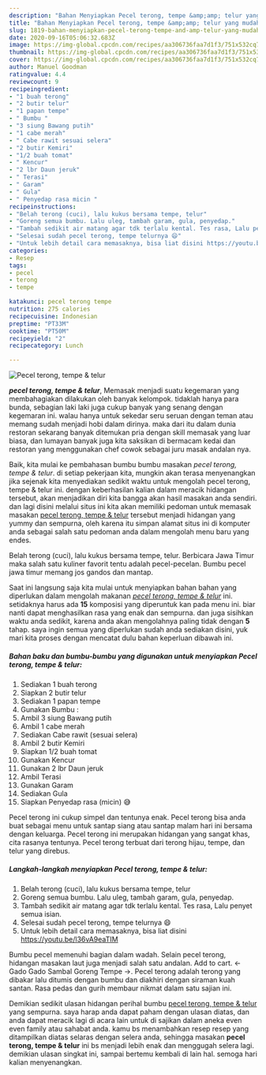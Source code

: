 ```yaml
---
description: "Bahan Menyiapkan Pecel terong, tempe &amp;amp; telur yang mudah"
title: "Bahan Menyiapkan Pecel terong, tempe &amp;amp; telur yang mudah"
slug: 1819-bahan-menyiapkan-pecel-terong-tempe-and-amp-telur-yang-mudah
date: 2020-09-16T05:06:32.683Z
image: https://img-global.cpcdn.com/recipes/aa306736faa7d1f3/751x532cq70/pecel-terong-tempe-telur-foto-resep-utama.jpg
thumbnail: https://img-global.cpcdn.com/recipes/aa306736faa7d1f3/751x532cq70/pecel-terong-tempe-telur-foto-resep-utama.jpg
cover: https://img-global.cpcdn.com/recipes/aa306736faa7d1f3/751x532cq70/pecel-terong-tempe-telur-foto-resep-utama.jpg
author: Manuel Goodman
ratingvalue: 4.4
reviewcount: 9
recipeingredient:
- "1 buah terong"
- "2 butir telur"
- "1 papan tempe"
- " Bumbu "
- "3 siung Bawang putih"
- "1 cabe merah"
- " Cabe rawit sesuai selera"
- "2 butir Kemiri"
- "1/2 buah tomat"
- " Kencur"
- "2 lbr Daun jeruk"
- " Terasi"
- " Garam"
- " Gula"
- " Penyedap rasa micin "
recipeinstructions:
- "Belah terong (cuci), lalu kukus bersama tempe, telur"
- "Goreng semua bumbu. Lalu uleg, tambah garam, gula, penyedap."
- "Tambah sedikit air matang agar tdk terlalu kental. Tes rasa, Lalu penyet semua isian."
- "Selesai sudah pecel terong, tempe telurnya 😄"
- "Untuk lebih detail cara memasaknya, bisa liat disini https://youtu.be/l36vA9eaTIM"
categories:
- Resep
tags:
- pecel
- terong
- tempe

katakunci: pecel terong tempe 
nutrition: 275 calories
recipecuisine: Indonesian
preptime: "PT33M"
cooktime: "PT50M"
recipeyield: "2"
recipecategory: Lunch

---
```



![Pecel terong, tempe &amp; telur](https://img-global.cpcdn.com/recipes/aa306736faa7d1f3/751x532cq70/pecel-terong-tempe-telur-foto-resep-utama.jpg)

<b><i>pecel terong, tempe &amp; telur</i></b>, Memasak menjadi suatu kegemaran yang membahagiakan dilakukan oleh banyak kelompok. tidaklah hanya para bunda, sebagian laki laki juga cukup banyak yang senang dengan kegemaran ini. walau hanya untuk sekedar seru seruan dengan teman atau memang sudah menjadi hobi dalam dirinya. maka dari itu dalam dunia restoran sekarang banyak ditemukan pria dengan skill memasak yang luar biasa, dan lumayan banyak juga kita saksikan di bermacam kedai dan restoran yang menggunakan chef cowok sebagai juru masak andalan nya.

Baik, kita mulai ke pembahasan bumbu bumbu masakan <i>pecel terong, tempe &amp; telur</i>. di setiap pekerjaan kita, mungkin akan terasa menyenangkan jika sejenak kita menyediakan sedikit waktu untuk mengolah pecel terong, tempe &amp; telur ini. dengan keberhasilan kalian dalam meracik hidangan tersebut, akan menjadikan diri kita bangga akan hasil masakan anda sendiri. dan lagi disini melalui situs ini kita akan memiliki pedoman untuk memasak masakan <u>pecel terong, tempe &amp; telur</u> tersebut menjadi hidangan yang yummy dan sempurna, oleh karena itu simpan alamat situs ini di komputer anda sebagai salah satu pedoman anda dalam mengolah menu baru yang endes.

Belah terong (cuci), lalu kukus bersama tempe, telur. Berbicara Jawa Timur maka salah satu kuliner favorit tentu adalah pecel-pecelan. Bumbu pecel jawa timur memang jos gandos dan mantap.


Saat ini langsung saja kita mulai untuk menyiapkan bahan bahan yang diperlukan dalam mengolah makanan <u><i>pecel terong, tempe &amp; telur</i></u> ini. setidaknya harus ada <b>15</b> komposisi yang diperuntuk kan pada menu ini. biar nanti dapat menghasilkan rasa yang enak dan sempurna. dan juga sisihkan waktu anda sedikit, karena anda akan mengolahnya paling tidak dengan <b>5</b> tahap. saya ingin semua yang diperlukan sudah anda sediakan disini, yuk mari kita proses dengan mencatat dulu bahan keperluan dibawah ini.

<!--inarticleads1-->

##### Bahan baku dan bumbu-bumbu yang digunakan untuk menyiapkan Pecel terong, tempe &amp; telur:

1. Sediakan 1 buah terong
1. Siapkan 2 butir telur
1. Sediakan 1 papan tempe
1. Gunakan  Bumbu :
1. Ambil 3 siung Bawang putih
1. Ambil 1 cabe merah
1. Sediakan  Cabe rawit (sesuai selera)
1. Ambil 2 butir Kemiri
1. Siapkan 1/2 buah tomat
1. Gunakan  Kencur
1. Gunakan 2 lbr Daun jeruk
1. Ambil  Terasi
1. Gunakan  Garam
1. Sediakan  Gula
1. Siapkan  Penyedap rasa (micin) 😅


Pecel terong ini cukup simpel dan tentunya enak. Pecel terong bisa anda buat sebagai menu untuk santap siang atau santap malam hari ini bersama dengan keluarga. Pecel terong ini merupakan hidangan yang sangat khas, cita rasanya tentunya. Pecel terong terbuat dari terong hijau, tempe, dan telur yang direbus. 

<!--inarticleads2-->

##### Langkah-langkah menyiapkan Pecel terong, tempe &amp; telur:

1. Belah terong (cuci), lalu kukus bersama tempe, telur
1. Goreng semua bumbu. Lalu uleg, tambah garam, gula, penyedap.
1. Tambah sedikit air matang agar tdk terlalu kental. Tes rasa, Lalu penyet semua isian.
1. Selesai sudah pecel terong, tempe telurnya 😄
1. Untuk lebih detail cara memasaknya, bisa liat disini https://youtu.be/l36vA9eaTIM


Bumbu pecel memenuhi bagian dalam wadah. Selain pecel terong, hidangan masakan laut juga menjadi salah satu andalan. Add to cart. ← Gado Gado Sambal Goreng Tempe →. Pecel terong adalah terong yang dibakar lalu ditumis dengan bumbu dan diakhiri dengan siraman kuah santan. Rasa pedas dan gurih membaur nikmat dalam satu sajian ini. 

Demikian sedikit ulasan hidangan perihal bumbu <u>pecel terong, tempe &amp; telur</u> yang sempurna. saya harap anda dapat paham dengan ulasan diatas, dan anda dapat meracik lagi di acara lain untuk di sajikan dalam aneka even even family atau sahabat anda. kamu bs menambahkan resep resep yang ditampilkan diatas selaras dengan selera anda, sehingga masakan <b>pecel terong, tempe &amp; telur</b> ini bs menjadi lebih enak dan menggugah selera lagi. demikian ulasan singkat ini, sampai bertemu kembali di lain hal. semoga hari kalian menyenangkan.
